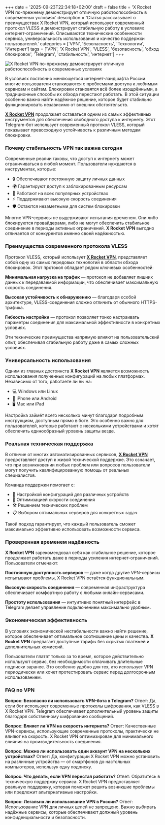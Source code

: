 +++
date = '2025-09-23T22:34:18+02:00'
draft = false
title = 'X Rocket VPN по-прежнему демонстрирует отличную работоспособность в современных условиях'
description = 'Статья рассказывает о преимуществах X Rocket VPN, который использует современный протокол VLESS и демонстрирует стабильную работу в условиях интернет-ограничений. Описываются технические особенности сервиса, универсальность использования и качество поддержки пользователей.'
categories = ['VPN', 'Безопасность', 'Технологии', 'Интернет']
tags = ['VPN', 'X Rocket VPN', 'VLESS', 'безопасность', 'обход блокировок', 'Telegram', 'стабильность', 'интернет']
+++

![X Rocket VPN по-прежнему демонстрирует отличную работоспособность в современных условиях](https://imagestoring.fra1.cdn.digitaloceanspaces.com/17E61EFA-5683-4756-BEEA-58ADAD8AF94B.png)

В условиях постоянно меняющегося интернет-ландшафта России многие пользователи сталкиваются с проблемами доступа к любимым сервисам и сайтам. Блокировки становятся всё более изощрёнными, а традиционные способы их обхода перестают работать. В этой ситуации особенно важно найти надёжное решение, которое будет стабильно функционировать независимо от внешних обстоятельств.

**[X Rocket VPN](https://t.me/X_Rocket_VPN_bot?start=ref-b-9)** продолжает оставаться одним из самых эффективных инструментов для обеспечения свободного доступа к интернету. Этот Telegram-бот использует современный протокол VLESS, который показывает превосходную устойчивость к различным методам блокировки.

### Почему стабильность VPN так важна сегодня

Современные реалии таковы, что доступ к интернету может ограничиваться в любой момент. Пользователи нуждаются в инструментах, которые:

- 🔒 Обеспечивают постоянную защиту личных данных
- 🌍 Гарантируют доступ к заблокированным ресурсам
- 📱 Работают на всех популярных устройствах
- ⚡ Поддерживают высокую скорость соединения
- 🛡️ Остаются незаметными для систем блокировки

Многие VPN-сервисы не выдерживают испытания временем. Они либо блокируются провайдерами, либо не могут обеспечить стабильное соединение в периоды активных ограничений. **X Rocket VPN** выгодно отличается от конкурентов именно своей надёжностью.


### Преимущества современного протокола VLESS

Протокол VLESS, который использует **[X Rocket VPN](https://t.me/X_Rocket_VPN_bot?start=ref-b-9)**, представляет собой одну из самых передовых технологий в области обхода блокировок. Этот протокол обладает рядом ключевых особенностей:

**Минимальная нагрузка на трафик** — протокол не добавляет лишних данных к передаваемой информации, что обеспечивает максимальную скорость соединения.

**Высокая устойчивость к обнаружению** — благодаря особой архитектуре, VLESS-соединения сложно отличить от обычного HTTPS-трафика.

**Гибкость настройки** — протокол позволяет тонко настраивать параметры соединения для максимальной эффективности в конкретных условиях.

Эти технические преимущества напрямую влияют на пользовательский опыт, обеспечивая стабильную работу даже в самых сложных условиях.

### Универсальность использования

Одним из главных достоинств **X Rocket VPN** является возможность использования полученных конфигураций на любых платформах. Независимо от того, работаете ли вы на:

- 💻 Windows или Linux
- 📱 iPhone или Android
- 🖥️ Mac или iPad

Настройка займёт всего несколько минут благодаря подробным инструкциям, доступным прямо в боте. Это особенно важно для пользователей, которые работают с несколькими устройствами и хотят обеспечить единообразный уровень защиты везде.


### Реальная техническая поддержка

В отличие от многих автоматизированных сервисов, **[X Rocket VPN](https://t.me/X_Rocket_VPN_bot?start=ref-b-9)** предоставляет доступ к живой технической поддержке. Это означает, что при возникновении любых проблем или вопросов пользователи могут получить квалифицированную помощь от реальных специалистов.

Команда поддержки помогает с:

- 🔧 Настройкой конфигураций для различных устройств
- 🚀 Оптимизацией скорости соединения
- 🛠️ Решением технических проблем
- 📋 Выбором оптимальных серверов для конкретных задач

Такой подход гарантирует, что каждый пользователь сможет максимально эффективно использовать возможности сервиса.

### Проверенная временем надёжность

**X Rocket VPN** зарекомендовал себя как стабильное решение, которое продолжает работать даже в периоды усиления интернет-ограничений. Пользователи отмечают:

**Постоянную доступность серверов** — даже когда другие VPN-сервисы испытывают проблемы, X Rocket VPN остаётся функциональным.

**Высокую скорость соединения** — современная инфраструктура обеспечивает комфортную работу с любыми онлайн-сервисами.

**Простоту использования** — интуитивно понятный интерфейс в Telegram делает управление подключением максимально удобным.

### Экономическая эффективность

В условиях экономической нестабильности важно найти решение, которое обеспечивает оптимальное соотношение цены и качества. **X Rocket VPN** предлагает доступные тарифы без скрытых платежей и дополнительных комиссий.

Пользователи платят только за то время, которое действительно используют сервис, без необходимости оплачивать длительные подписки заранее. Это особенно удобно для тех, кто использует VPN периодически или хочет протестировать сервис перед долгосрочным использованием.

### FAQ по VPN

**Вопрос: Безопасно ли использовать VPN-бота в Telegram?**
Ответ: Да, если бот использует современные протоколы шифрования, как VLESS в X Rocket VPN. Telegram обеспечивает дополнительный уровень защиты благодаря собственному шифрованию сообщений.

**Вопрос: Влияет ли VPN на скорость интернета?**
Ответ: Качественные VPN-сервисы, использующие современные протоколы, практически не влияют на скорость. X Rocket VPN оптимизирован для минимального влияния на производительность соединения.

**Вопрос: Можно ли использовать один аккаунт VPN на нескольких устройствах?**
Ответ: Да, конфигурации X Rocket VPN можно установить на различные устройства — от смартфонов до настольных компьютеров, используя одну подписку.

**Вопрос: Что делать, если VPN перестал работать?**
Ответ: Обратитесь в техническую поддержку сервиса. X Rocket VPN предоставляет реальную поддержку, которая поможет решить возникшие проблемы или предложит альтернативные настройки.

**Вопрос: Легально ли использование VPN в России?**
Ответ: Использование VPN для личных целей не запрещено. Важно выбирать надёжные сервисы, которые обеспечивают должный уровень конфиденциальности и безопасности.